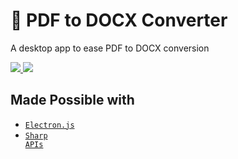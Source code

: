 # 📄 PDF to DOCX Converter
A desktop app to ease PDF to DOCX conversion

<a href="https://github.com/proscawards/pdf-converter/releases/download/v1.0/pdfconverter-1.0.0.Setup.exe">
  <img src="https://img.shields.io/badge/Download_(installer)-30899B?style=for-the-badge&logo=&logoColor=white" />        
</a>

<a href="https://github.com/proscawards/pdf-converter/archive/refs/tags/v1.0.zip">
  <img src="https://img.shields.io/badge/Download_(source_code)-39A575?style=for-the-badge&logo=&logoColor=white" />        
</a>

## Made Possible with
- <code>[Electron.js](https://www.electronjs.org/)</code>
- <code>[Sharp APIs](https://www.sharpapis.com/)</code>
